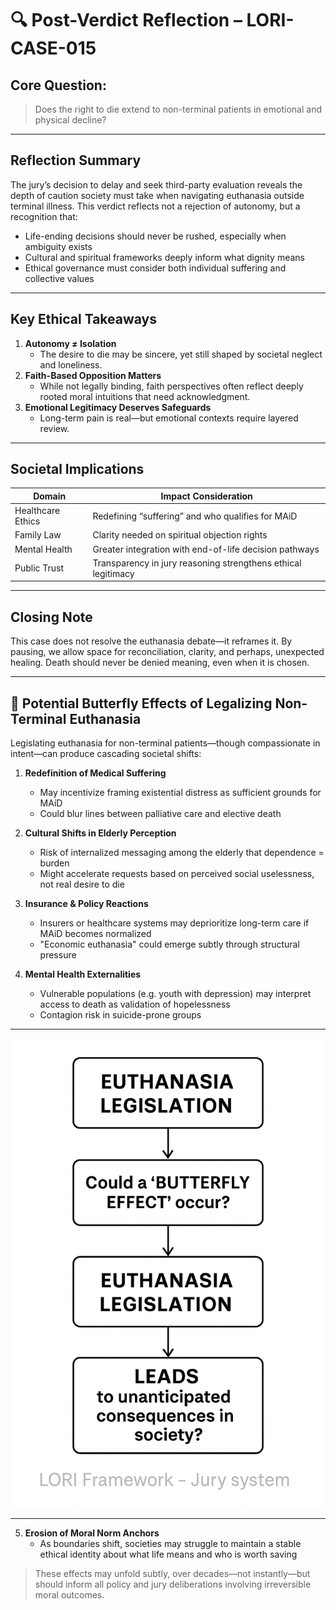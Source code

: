 # 🔍 Post-Verdict Reflection – LORI-CASE-015

## Core Question:
> Does the right to die extend to non-terminal patients in emotional and physical decline?

---

## Reflection Summary

The jury’s decision to delay and seek third-party evaluation reveals the depth of caution society must take when navigating euthanasia outside terminal illness. This verdict reflects not a rejection of autonomy, but a recognition that:

- Life-ending decisions should never be rushed, especially when ambiguity exists
- Cultural and spiritual frameworks deeply inform what dignity means
- Ethical governance must consider both individual suffering and collective values

---

## Key Ethical Takeaways

1. **Autonomy ≠ Isolation**  
   - The desire to die may be sincere, yet still shaped by societal neglect and loneliness.
2. **Faith-Based Opposition Matters**  
   - While not legally binding, faith perspectives often reflect deeply rooted moral intuitions that need acknowledgment.
3. **Emotional Legitimacy Deserves Safeguards**  
   - Long-term pain is real—but emotional contexts require layered review.

---

## Societal Implications

| Domain             | Impact Consideration                                         |
|--------------------|--------------------------------------------------------------|
| Healthcare Ethics  | Redefining “suffering” and who qualifies for MAiD            |
| Family Law         | Clarity needed on spiritual objection rights                 |
| Mental Health      | Greater integration with end-of-life decision pathways       |
| Public Trust       | Transparency in jury reasoning strengthens ethical legitimacy|

---

## Closing Note

This case does not resolve the euthanasia debate—it reframes it. By pausing, we allow space for reconciliation, clarity, and perhaps, unexpected healing. Death should never be denied meaning, even when it is chosen.


---

## 🦋 Potential Butterfly Effects of Legalizing Non-Terminal Euthanasia

Legislating euthanasia for non-terminal patients—though compassionate in intent—can produce cascading societal shifts:

1. **Redefinition of Medical Suffering**  
   - May incentivize framing existential distress as sufficient grounds for MAiD  
   - Could blur lines between palliative care and elective death

2. **Cultural Shifts in Elderly Perception**  
   - Risk of internalized messaging among the elderly that dependence = burden  
   - Might accelerate requests based on perceived social uselessness, not real desire to die

3. **Insurance & Policy Reactions**  
   - Insurers or healthcare systems may deprioritize long-term care if MAiD becomes normalized  
   - "Economic euthanasia" could emerge subtly through structural pressure

4. **Mental Health Externalities**  
   - Vulnerable populations (e.g. youth with depression) may interpret access to death as validation of hopelessness  
   - Contagion risk in suicide-prone groups

---

<p align="center">
<img src="../../assets/images/EUTHANASIA LEGISLATION.PNG" alt="EUTHANASIA LEGISLATION" width="500">
</p>

---
5. **Erosion of Moral Norm Anchors**  
   - As boundaries shift, societies may struggle to maintain a stable ethical identity about what life means and who is worth saving

> These effects may unfold subtly, over decades—not instantly—but should inform all policy and jury deliberations involving irreversible moral outcomes.
